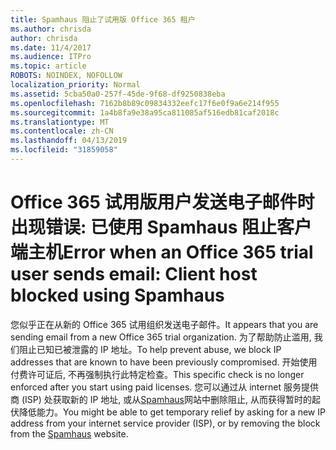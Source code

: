 ```yaml
---
title: Spamhaus 阻止了试用版 Office 365 租户
ms.author: chrisda
author: chrisda
ms.date: 11/4/2017
ms.audience: ITPro
ms.topic: article
ROBOTS: NOINDEX, NOFOLLOW
localization_priority: Normal
ms.assetid: 5cba50a0-257f-45de-9f68-df9250838eba
ms.openlocfilehash: 7162b8b89c09834332eefc17f6e0f9a6e214f955
ms.sourcegitcommit: 1a4b8fa9e38a95ca811085af516edb81caf2018c
ms.translationtype: MT
ms.contentlocale: zh-CN
ms.lasthandoff: 04/13/2019
ms.locfileid: "31859058"
---
```

# <a name="error-when-an-office-365-trial-user-sends-email-client-host-blocked-using-spamhaus"></a><span data-ttu-id="d4033-102">Office 365 试用版用户发送电子邮件时出现错误: 已使用 Spamhaus 阻止客户端主机</span><span class="sxs-lookup"><span data-stu-id="d4033-102">Error when an Office 365 trial user sends email: Client host blocked using Spamhaus</span></span>

<span data-ttu-id="d4033-103">您似乎正在从新的 Office 365 试用组织发送电子邮件。</span><span class="sxs-lookup"><span data-stu-id="d4033-103">It appears that you are sending email from a new Office 365 trial organization.</span></span> <span data-ttu-id="d4033-104">为了帮助防止滥用, 我们阻止已知已被泄露的 IP 地址。</span><span class="sxs-lookup"><span data-stu-id="d4033-104">To help prevent abuse, we block IP addresses that are known to have been previously compromised.</span></span> <span data-ttu-id="d4033-105">开始使用付费许可证后, 不再强制执行此特定检查。</span><span class="sxs-lookup"><span data-stu-id="d4033-105">This specific check is no longer enforced after you start using paid licenses.</span></span> <span data-ttu-id="d4033-106">您可以通过从 internet 服务提供商 (ISP) 处获取新的 IP 地址, 或从[Spamhaus](https://go.microsoft.com/fwlink/p/?linkid=123245)网站中删除阻止, 从而获得暂时的起伏降低能力。</span><span class="sxs-lookup"><span data-stu-id="d4033-106">You might be able to get temporary relief by asking for a new IP address from your internet service provider (ISP), or by removing the block from the [Spamhaus](https://go.microsoft.com/fwlink/p/?linkid=123245) website.</span></span>
